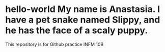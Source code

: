 # hello-world My name is Anastasia. I have a pet snake named Slippy, and he has the face of a scaly puppy. 
This repository is for Github practice INFM 109
